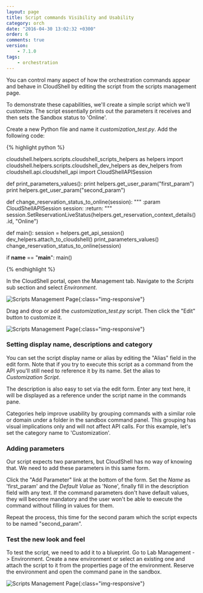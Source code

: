 ```yaml
---
layout: page
title: Script commands Visibility and Usability
category: orch
date: "2016-04-30 13:02:32 +0300"
order: 6
comments: true
version:
    - 7.1.0
tags:
    - orchestration
---
```


You can control many aspect of how the orchestration commands appear and behave
in CloudShell by editing the script from the scripts management page.

To demonstrate these capabilities, we'll create a simple script which we'll customize.
The script essentially prints out the parameters it receives and then sets the Sandbox
status to 'Online'.

Create a new Python file and name it _customization_test.py_. Add the following code:

{% highlight python %}

cloudshell.helpers.scripts.cloudshell_scripts_helpers as helpers
import cloudshell.helpers.scripts.cloudshell_dev_helpers as dev_helpers
from cloudshell.api.cloudshell_api import CloudShellAPISession

def print_parameters_values():
    print helpers.get_user_param("first_param")
    print helpers.get_user_param("second_param")

def change_reservation_status_to_online(session):
    """
    :param CloudShellAPISession session:
    :return:
    """
    session.SetReservationLiveStatus(helpers.get_reservation_context_details().id, "Online")

def main():
    session = helpers.get_api_session()
    dev_helpers.attach_to_cloudshell()
    print_parameters_values()
    change_reservation_status_to_online(session)

if __name__ == "__main__":
    main()

{%  endhighlight %}

In the CloudShell portal, open the Management tab. Navigate to the _Scripts_ sub section and select _Environment_.

![Scripts Management Page]({{site.baseurl}}/assets/environment_scripts.png){:class="img-responsive"}

Drag and drop or add the _customization_test.py_ script. Then click the "Edit" button to customize it.

![Scripts Management Page]({{site.baseurl}}/assets/orch_script_edit.png){:class="img-responsive"}

### Setting display name, descriptions and category

You can set the script display name or alias by editing the "Alias" field in the edit form.
Note that if you try to execute this script as a command from the API you'll still need to reference it by
its name. Set the alias to _Customization Script_.

The description is also easy to set via the edit form. Enter any text here, it will be displayed as a reference
under the script name in the commands pane.

Categories help improve usability by grouping commands with a similar role or domain under a folder in the sandbox command
panel. This grouping has visual implications only and will not affect API calls. For this example, let's set the category name
to 'Customization'.

### Adding parameters

Our script expects two parameters, but CloudShell has no way of knowing that. We need to add these parameters
in this same form.

Click the "Add Parameter" link at the bottom of the form. Set the _Name_ as 'first_param' and the _Default Value_ as 'None',
finally fill in the description field with any text. If the command parameters don't have default values, they will become
mandatory and the user won't be able to execute the command without filling in values for them.

Repeat the process, this time for the second param which the script expects to be named "second_param".

### Test the new look and feel

To test the script, we need to add it to a blueprint. Go to Lab Management -> Environment. Create a new environment or
select an existing one and attach the script to it from the properties page of the environment.
Reserve the environment and open the command pane in the sandbox.

![Scripts Management Page]({{site.baseurl}}/assets/scripts_customization.png){:class="img-responsive"}
